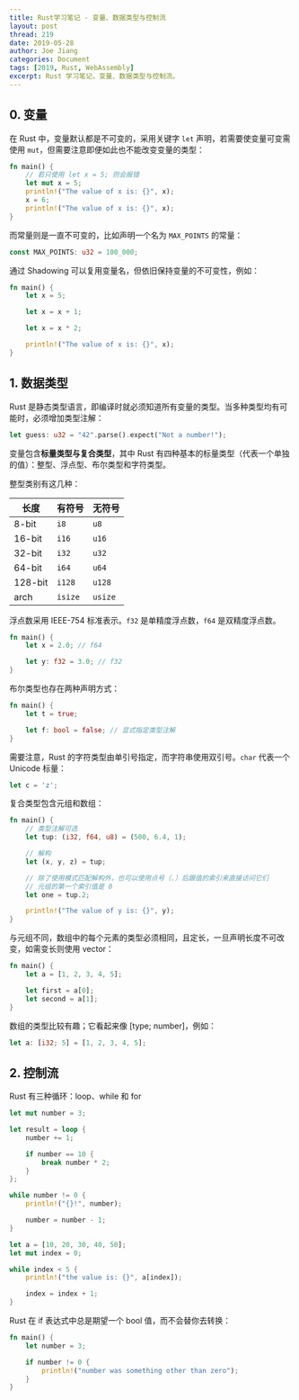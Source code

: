 ```yaml
---
title: Rust学习笔记 - 变量、数据类型与控制流
layout: post
thread: 219
date: 2019-05-28
author: Joe Jiang
categories: Document
tags: [2019, Rust, WebAssembly]
excerpt: Rust 学习笔记，变量、数据类型与控制流。
---
```


## 0. 变量

在 Rust 中，变量默认都是不可变的，采用关键字 `let` 声明，若需要使变量可变需使用 `mut`，但需要注意即便如此也不能改变变量的类型：

```rust
fn main() {
    // 若只使用 let x = 5; 则会报错
    let mut x = 5;
    println!("The value of x is: {}", x);
    x = 6;
    println!("The value of x is: {}", x);
}
```

而常量则是一直不可变的，比如声明一个名为 `MAX_POINTS` 的常量：

```rust
const MAX_POINTS: u32 = 100_000;
```

通过 Shadowing 可以复用变量名，但依旧保持变量的不可变性，例如：

```rust
fn main() {
    let x = 5;

    let x = x + 1;

    let x = x * 2;

    println!("The value of x is: {}", x); 
}
```

## 1. 数据类型

Rust 是静态类型语言，即编译时就必须知道所有变量的类型。当多种类型均有可能时，必须增加类型注解：

```rust
let guess: u32 = "42".parse().expect("Not a number!");
```

变量包含**标量类型与复合类型**，其中 Rust 有四种基本的标量类型（代表一个单独的值）：整型、浮点型、布尔类型和字符类型。

整型类别有这几种：

| 长度  | 有符号 | 无符号 |
|---------|---------|----------|
| 8-bit   | `i8`    | `u8`     |
| 16-bit  | `i16`   | `u16`    |
| 32-bit  | `i32`   | `u32`    |
| 64-bit  | `i64`   | `u64`    |
| 128-bit | `i128`  | `u128`   |
| arch    | `isize` | `usize`  |

浮点数采用 IEEE-754 标准表示。`f32` 是单精度浮点数，`f64` 是双精度浮点数。

```rust
fn main() {
    let x = 2.0; // f64

    let y: f32 = 3.0; // f32
}
```

布尔类型也存在两种声明方式：

```rust
fn main() {
    let t = true;

    let f: bool = false; // 显式指定类型注解
}
```

需要注意，Rust 的字符类型由单引号指定，而字符串使用双引号。`char` 代表一个 Unicode 标量：

```rust
let c = 'z';
```

复合类型包含元组和数组：

```rust
fn main() {
    // 类型注解可选
    let tup: (i32, f64, u8) = (500, 6.4, 1);

    // 解构
    let (x, y, z) = tup;

    // 除了使用模式匹配解构外，也可以使用点号（.）后跟值的索引来直接访问它们
    // 元组的第一个索引值是 0
    let one = tup.2; 

    println!("The value of y is: {}", y);
}
```

与元组不同，数组中的每个元素的类型必须相同，且定长，一旦声明长度不可改变，如需变长则使用 vector：

```rust
fn main() {
    let a = [1, 2, 3, 4, 5];

    let first = a[0];
    let second = a[1];
}
```

数组的类型比较有趣；它看起来像 [type; number]，例如：

```rust
let a: [i32; 5] = [1, 2, 3, 4, 5];
```

## 2. 控制流

Rust 有三种循环：loop、while 和 for

```rust
let mut number = 3;

let result = loop {
    number += 1;

    if number == 10 {
        break number * 2;
    }
};

while number != 0 {
    println!("{}!", number);

    number = number - 1;
}

let a = [10, 20, 30, 40, 50];
let mut index = 0;

while index < 5 {
    println!("the value is: {}", a[index]);

    index = index + 1;
}
```

Rust 在 if 表达式中总是期望一个 bool 值，而不会替你去转换：

```rust
fn main() {
    let number = 3;

    if number != 0 {
        println!("number was something other than zero");
    }
}
```